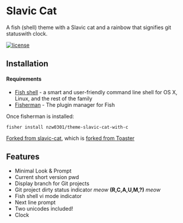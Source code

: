# Slavic Cat

A fish (shell) theme with a Slavic cat and a rainbow that signifies git statuswith clock.

[![license](https://img.shields.io/github/license/mashape/apistatus.svg)](/LICENSE)

## Installation

#### Requirements
* [Fish shell](https://github.com/fish-shell/fish-shell) - a smart and user-friendly command line
shell for OS X, Linux, and the rest of the family
* [Fisherman](https://github.com/jorgebucaran/fisher) - The plugin manager for Fish

Once fisherman is installed:

```
fisher install nzw0301/theme-slavic-cat-with-c
```

[Forked from slavic-cat](https://github.com/yangwao/omf-theme-slavic-cat), which is [forked from Toaster](https://github.com/oh-my-fish/theme-toaster)

## Features

 * Minimal Look & Prompt
 * Current short version pwd
 * Display branch for Git projects
 * Git project dirty status indicator *meow* **(R,C,A,U,M,?)** *meow*
 * Fish shell vi mode indicator
 * Next line prompt
 * Two unicodes included!
 * Clock
